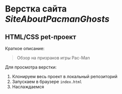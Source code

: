 # Верстка сайта  ___SiteAboutPacmanGhosts___
## HTML/CSS pet-проект

Краткое описание:
> Обзор на призраков игры Pac-Man

Для просмотра верстки:
1. Клонируем весь проект в локальный репозиторий
2. Запускаем в браузере ```index.html```
3. Наслаждаемся
